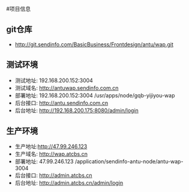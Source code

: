 #项目信息

## git仓库 
   * http://git.sendinfo.com/BasicBusiness/Frontdesign/antu/wap.git
   
## 测试环境
   * 测试地址: 192.168.200.152:3004
   * 测试域名: http://antuwap.sendinfo.com.cn
   * 部署地址: 192.168.200.152:3004 /usr/apps/node/gqb-yijiyou-wap
   * 后台接口: http://antu.sendinfo.com.cn
   * 后台地址: http://192.168.200.175:8080/admin/login
   
## 生产环境
   * 生产地址:http://47.99.246.123
   * 生产域名: http://wap.atcbs.cn
   * 部署地址: 47.99.246.123 /application/sendinfo-antu-node/antu-wap-3004
   * 后台接口: http://admin.atcbs.cn
   * 后台地址: http://admin.atcbs.cn/admin/login
